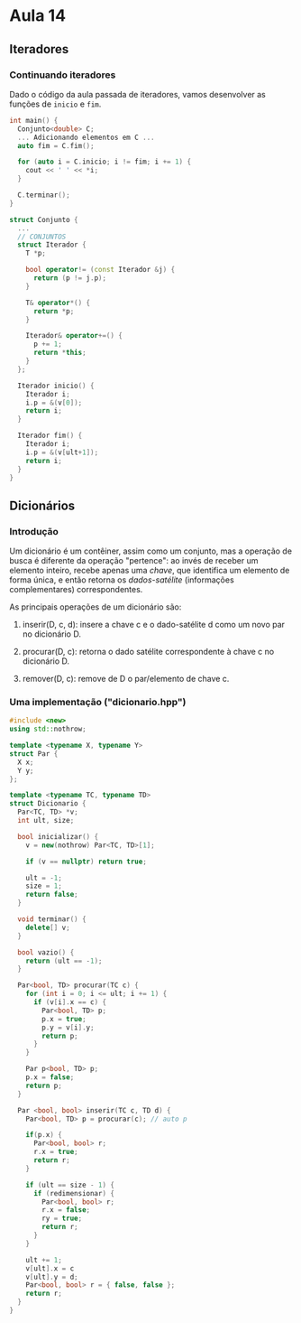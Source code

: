 # Aula 14

## Iteradores

### Continuando iteradores

Dado o código da aula passada de iteradores, vamos desenvolver as funções de `inicio` e `fim`.

```cpp
int main() {
  Conjunto<double> C;
  ... Adicionando elementos em C ...
  auto fim = C.fim();

  for (auto i = C.inicio; i != fim; i += 1) {
    cout << ' ' << *i;
  }

  C.terminar();
}
```

```cpp
struct Conjunto {
  ...
  // CONJUNTOS
  struct Iterador {
    T *p;

    bool operator!= (const Iterador &j) {
      return (p != j.p);
    }

    T& operator*() {
      return *p;
    }

    Iterador& operator+=() {
      p += 1;
      return *this;
    }
  };

  Iterador inicio() {
    Iterador i;
    i.p = &(v[0]);
    return i;
  }

  Iterador fim() {
    Iterador i;
    i.p = &(v[ult+1]);
    return i;
  }
}
```

## Dicionários

### Introdução

Um dicionário é um contêiner, assim como um conjunto, mas a operação de busca é diferente da operação "pertence": ao invés de receber um elemento inteiro, recebe apenas uma *chave*, que identifica um elemento de forma única, e então retorna os *dados-satélite* (informações complementares) correspondentes.

As principais operações de um dicionário são:

1. inserir(D, c, d): insere a chave c e o dado-satélite d como um novo par no dicionário D.

2. procurar(D, c): retorna o dado satélite correspondente à chave c no dicionário D.

3. remover(D, c): remove de D o par/elemento de chave c.

### Uma implementação ("dicionario.hpp")

```cpp
#include <new>
using std::nothrow;

template <typename X, typename Y>
struct Par {
  X x;
  Y y;
};

template <typename TC, typename TD>
struct Dicionario {
  Par<TC, TD> *v;
  int ult, size;

  bool inicializar() {
    v = new(nothrow) Par<TC, TD>[1];

    if (v == nullptr) return true;

    ult = -1;
    size = 1;
    return false;
  }

  void terminar() {
    delete[] v;
  }

  bool vazio() {
    return (ult == -1);
  }

  Par<bool, TD> procurar(TC c) {
    for (int i = 0; i <= ult; i += 1) {
      if (v[i].x == c) {
        Par<bool, TD> p;
        p.x = true;
        p.y = v[i].y;
        return p;
      }
    }

    Par p<bool, TD> p; 
    p.x = false;
    return p;
  }

  Par <bool, bool> inserir(TC c, TD d) {
    Par<bool, TD> p = procurar(c); // auto p

    if(p.x) {
      Par<bool, bool> r;
      r.x = true;
      return r;
    }

    if (ult == size - 1) {
      if (redimensionar) {
        Par<bool, bool> r;
        r.x = false;
        ry = true;
        return r;
      }
    }

    ult += 1;
    v[ult].x = c
    v[ult].y = d;
    Par<bool, bool> r = { false, false };
    return r;
  }
}
```
